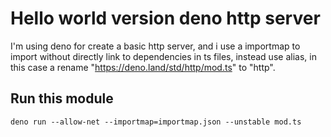 # Hello world version deno http server
I'm using deno for create a basic http server, and i use a importmap to import without directly link to dependencies in ts files,
instead use alias, in this case a rename "https://deno.land/std/http/mod.ts" to "http".

## Run this module
```
deno run --allow-net --importmap=importmap.json --unstable mod.ts
```
